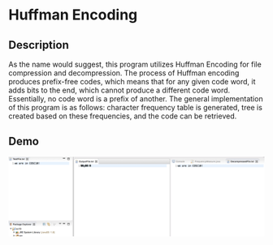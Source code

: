 # Huffman Encoding

## Description
As the name would suggest, this program utilizes Huffman Encoding for file compression and decompression.
The process of Huffman encoding produces prefix-free codes, which means that for any given code word, it adds bits to the end, which cannot produce a different code word. Essentially, no code word is a prefix of another.
The general implementation of this program is as follows: character frequency table is generated, tree is created based on these frequencies, and the code can be retrieved.

## Demo
![Test-case](./test-case.png)
